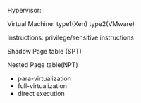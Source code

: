 Hypervisor:



Virtual Machine: type1(Xen) type2(VMware)

Instructions: privilege/sensitive instructions



Shadow Page table (SPT)

Nested Page table(NPT)



- para-virtualization
- full-virtualization
- direct execution